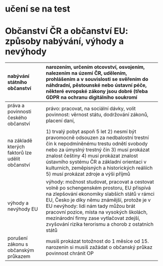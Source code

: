 # učení se na test   
# Občanství ČR a občanství EU: způsoby nabývání, výhody a nevýhody   
|                            nabývání státního občanství |                                                                                                                                                                         narozením, určením otcovství, osvojením, nalezením na území ČR, udělením, prohlášením a v souvislosti se svěřením do náhdradní, pěstounské nebo ústavní péče, některé evropské zákony jsou dobré (třeba GDPR na ochranu digitálního soukromí |
|:-------------------------------------------------------|:---------------------------------------------------------------------------------------------------------------------------------------------------------------------------------------------------------------------------------------------------------------------------------------------------------------------------------------------------------------------------------------------------------------------|
|                   práva a povinnosti českého občanství |                                                                                                                                                                                                                                                                                                                 právo: pracovat, na sociální dávky, volit povinnost: věrnost státu, dodržování zákonů, placení daní, |
|        na základě kterých faktorů lze udělit občanství |                                                                1) trvalý pobyt aspoň 5 let 2) nesmí být pravomocně odsouzen za nedbalostní trestní čin k nepodmíněnému trestu odnětí svobody nebo za úmyslný trestný čin 3) musí prokázat znalost češtiny 4) musí prokázat znalost ústavního systému ČR a základní orientaci v kulturních, zeměpisných a historických reáliích 5) musí prokázat zdroje a výši příjmů |
|                                   výhody a nevýhody EU |                                             výhody: možnost studovat, pracovat a cestovat volně po schengenském prostoru, EU přispívá na zlepšování ekonomiky slabších států v rámci EU, Česko je díky němu známější, protože je v EU nevýhody: lidi nám tady můžou brát pracovní pozice, místa na vysokých školách, mezinárodní firmy zase vytlačovat zdejší, zvyšování rizika terorismu a chorob z ostatních států |
|                   porušení zákonu s občanským průkazem |                                                                                                                                                                                                                                                                                                        musíš prokázat totožnost do 1 měsíce od 15. narozenin si musíš zažádat o občanský průkaz povinnost chránit OP |

   
